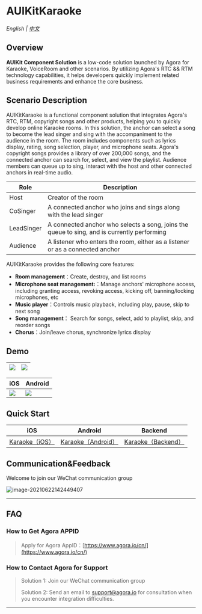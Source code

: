 # AUIKitKaraoke

*English | [中文](README.zh.md)*

## Overview

**AUIKit Component Solution** is a low-code solution launched by Agora for Karaoke, VoiceRoom and other scenarios. By utilizing Agora's RTC && RTM technology capabilities, it helps developers quickly implement related business requirements and enhance the core business.

## Scenario Description

AUIKitKaraoke is a functional component solution that integrates Agora's RTC, RTM, copyright songs and other products, helping you to quickly develop online Karaoke rooms. In this solution, the anchor can select a song to become the lead singer and sing with the accompaniment to the audience in the room. The room includes components such as lyrics display, rating, song selection, player, and microphone seats. Agora's copyright songs provides a library of over 200,000 songs, and the connected anchor can search for, select, and view the playlist. Audience members can queue up to sing, interact with the host and other connected anchors in real-time audio.


| Role     | Description                                           |
| -------- | ---------------------------------------------- |
| Host     | Creator of the room                                     |
| CoSinger | A connected anchor who joins and sings along with the lead singer            |
| LeadSinger     | A connected anchor who selects a song, joins the queue to sing, and is currently performing |
| Audience     | A listener who enters the room, either as a listener or as a connected anchor                               |

AUIKitKaraoke provides the following core features:
- **Room management**：Create, destroy, and list rooms
- **Microphone seat management:**：Manage anchors' microphone access, including granting access, revoking access, kicking off, banning/locking microphones, etc
- **Music player**：Controls music playback, including play, pause, skip to next song
- **Song management**： Search for songs, select, add to playlist, skip, and reorder songs
- **Chorus**：Join/leave chorus, synchronize lyrics display



## Demo
![](https://download.agora.io/null/uikit_karaoke_demo_pic1.jpg)|![](https://download.agora.io/null/uikit_karaoke_demo_pic3.jpg)|
---|---

| iOS                                                          | Android                                                      |
| ------------------------------------------------------------ | ------------------------------------------------------------ |
| ![](https://download.agora.io/demo/release/iOS_uikit_karaoke_0.1.0.png) | ![](https://download.agora.io/demo/release/android_uikit_karaoke_demo_1.0.0.png) |

## Quick Start

| iOS | Android | Backend |
| --- | --- | --- |
| [Karaoke（iOS）](https://github.com/AgoraIO-Community/AUIKitKaraoke/tree/main/iOS/Example) | [Karaoke（Android）](https://github.com/AgoraIO-Community/AUIKitKaraoke/tree/main/Android)  | [Karaoke（Backend）](https://github.com/AgoraIO-Community/AUIKitKaraoke/tree/main/backend) |


## Communication&Feedback

Welcome to join our WeChat communication group

![image-20210622142449407](https://download.agora.io/null/karaoke-uikit-wechat-pic.jpg)



---

## FAQ

### How to Get Agora APPID

> Apply for Agora AppID：[https://www.agora.io/cn/](https://www.agora.io/cn/)


### How to Contact Agora for Support

> Solution 1: Join our WeChat communication group
>
> Solution 2: Send an email to support@agora.io for consultation when you encounter integration difficulties.

---